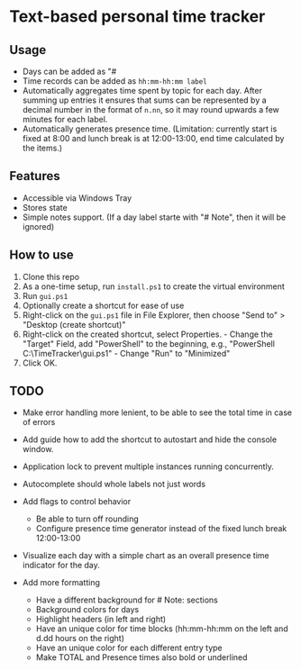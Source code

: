 # Text-based personal time tracker

## Usage
- Days can be added as "# <day>
- Time records can be added as `hh:mm-hh:mm label`
- Automatically aggregates time spent by topic for each day. After summing up entries it ensures that sums can be represented by a decimal number in the format of `n.nn`, so it may round upwards a few minutes for each label.
- Automatically generates presence time. (Limitation: currently start is fixed at 8:00 and lunch break is at 12:00-13:00, end time calculated by the items.)

## Features
- Accessible via Windows Tray
- Stores state
- Simple notes support. (If a day label starte with "# Note", then it will be ignored)

## How to use
1. Clone this repo
2. As a one-time setup, run `install.ps1` to create the virtual environment
3. Run `gui.ps1`
4. Optionally create a shortcut for ease of use
  1. Right-click on the `gui.ps1` file in File Explorer, then choose "Send to" > "Desktop (create shortcut)"
  2. Right-click on the created shortcut, select Properties.
    - Change the "Target" Field, add "PowerShell" to the beginning, e.g., "PowerShell C:\TimeTracker\gui.ps1"
    - Change "Run" to "Minimized"
  3. Click OK.

## TODO
- Make error handling more lenient, to be able to see the total time in case of errors 
- Add guide how to add the shortcut to autostart and hide the console window.
- Application lock to prevent multiple instances running concurrently.
- Autocomplete should whole labels not just words

- Add flags to control behavior
  - Be able to turn off rounding
  - Configure presence time generator instead of the fixed lunch break 12:00-13:00

- Visualize each day with a simple chart as an overall presence time indicator for the day. 
- Add more formatting 
  - Have a different background for # Note: sections
  - Background colors for days
  - Highlight headers (in left and right)
  - Have an unique color for time blocks (hh:mm-hh:mm on the left and d.dd hours on the right) 
  - Have an unique color for each different entry type
  - Make TOTAL and Presence times also bold or underlined